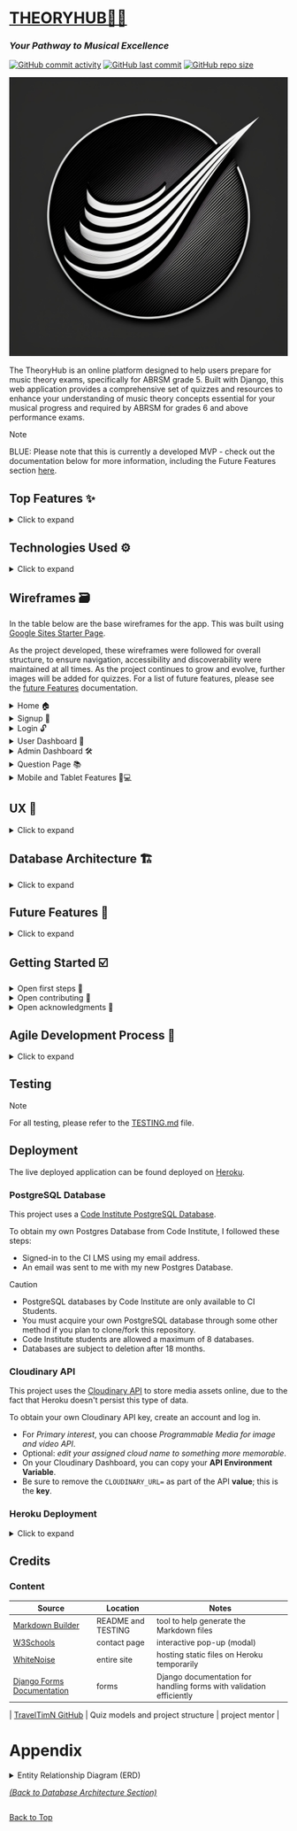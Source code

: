 # [THEORYHUB🎵✨](https://theoryhub-253c97b41326.herokuapp.com)
### *Your Pathway to Musical Excellence*

[![GitHub commit activity](https://img.shields.io/github/commit-activity/t/RaymondBrien/theoryhub)](https://github.com/RaymondBrien/theoryhub/commits/main)
[![GitHub last commit](https://img.shields.io/github/last-commit/RaymondBrien/theoryhub)](https://github.com/RaymondBrien/theoryhub/commits/main)
[![GitHub repo size](https://img.shields.io/github/repo-size/RaymondBrien/theoryhub)](https://github.com/RaymondBrien/theoryhub)

![screenshot](./static/images/favicon.jpg)


The TheoryHub is an online platform designed to help users prepare for music theory exams, specifically for ABRSM grade 5. Built with Django, this web application provides a comprehensive set of quizzes and resources to enhance your understanding of music theory concepts essential for your musical progress and required by ABRSM for grades 6 and above performance exams.

> [!NOTE]
> BLUE: Please note that this is currently a developed MVP - check out the documentation below for more information, including the Future Features section [here](#future-features).

## Top Features ✨

<details>
<summary>Click to expand</summary>

- **User Authentication** 🔒: Sign up for an account to access personalized features and track your progress.
- **Quiz Library** 📚: Explore a wide range of quizzes formatted just like the real newly-formatted grade 5 theory exams online for ABRSM with multiple choice questions.
- **Interactive Quizzes** ✏️: Take quizzes with multiple-choice questions and receive instant feedback on your performance.
- **Progress Tracking** 📈: Monitor your progress through a user-friendly dashboard, displaying your quiz attempts, scores, and overall performance.
- **User Dashboard** 🗂️: View a comprehensive log of all your quiz attempts and scores, along with a private space for personal notes. Track what you’ve learned, jot down areas for improvement, and plan your future study goals.
- **Admin Panel** 🔑: Administrators can create new quizzes, manage user accounts, and view quiz analytics.

</details>

## Technologies Used  ⚙️

<details>
<summary>Click to expand</summary>

- [![VSCode](https://img.shields.io/badge/VSCode-grey?logo=visualstudiocode&logoColor=007ACC)](https://code.visualstudio.com) was used as my local IDE for development.
- [![GitHub Actions](https://img.shields.io/badge/GitHub_Actions-grey?logo=githubactions&logoColor=2088FF)](https://github.com/features/actions) is integrated into the repository workflow to ensure that code could not be pushed to the repository if the debug setting was enabled.
- [![HTML](https://img.shields.io/badge/HTML-grey?logo=html5&logoColor=E34F26)](https://en.wikipedia.org/wiki/HTML) used for the main site content.
- [![CSS](https://img.shields.io/badge/CSS-grey?logo=css3&logoColor=1572B6)](https://en.wikipedia.org/wiki/CSS) used for the main site design and layout.
- [![JavaScript](https://img.shields.io/badge/JavaScript-grey?logo=javascript&logoColor=F7DF1E)](https://www.javascript.com) used for user interaction on the site.
- [![jQuery](https://img.shields.io/badge/jQuery-grey?logo=jquery&logoColor=0769AD)](https://jquery.com) used for user interaction on the site.
- [![Python](https://img.shields.io/badge/Python-grey?logo=python&logoColor=3776AB)](https://www.python.org) used as the back-end programming language.
- [![GitHub Pages](https://img.shields.io/badge/GitHub_Pages-grey?logo=githubpages&logoColor=222222)](https://pages.github.com) used for hosting the deployed front-end site.
- [![Heroku](https://img.shields.io/badge/Heroku-grey?logo=heroku&logoColor=430098)](https://www.heroku.com) used for hosting the deployed back-end site.
- [![Bootstrap](https://img.shields.io/badge/Bootstrap-grey?logo=bootstrap&logoColor=7952B3)](https://getbootstrap.com) used as the front-end CSS framework for modern responsiveness and pre-built components.
- [![Django](https://img.shields.io/badge/Django-grey?logo=django&logoColor=092E20)](https://www.djangoproject.com) used as the Python framework for the site.
- [![PostgreSQL](https://img.shields.io/badge/PostgreSQL-grey?logo=postgresql&logoColor=4169E1)](https://www.postgresql.org) used as the relational database management system.
- [![PostgreSQL by Code Institute](https://img.shields.io/badge/PostgreSQL_by_Code_Institute-grey?logo=okta&logoColor=F05223)](https://dbs.ci-dbs.net) used as the Postgres database from Code Institute.
- [![Cloudinary](https://img.shields.io/badge/Cloudinary-grey?logo=cloudinary&logoColor=3448C5)](https://cloudinary.com) used for online static file storage.
- [![WhiteNoise](https://img.shields.io/badge/WhiteNoise-grey?logo=python&logoColor=FFFFFF)](https://whitenoise.readthedocs.io) used for serving static files with Heroku.
- [![Adobe Firefly](https://img.shields.io/badge/Adobe_Firefly-grey?logo=adobefirefly&logoColor=FF6F61)](https://www.adobe.com/products/firefly.html) was used to generate a favicon inspired by ink painting and the music stave shape.

- **Gunicorn** (20.1.0): A Python WSGI HTTP server for running Django applications.
- **django-allauth** (0.57.2): A Django package for handling user authentication, registration, and social account management.
- **psycopg2** (2.9.9): A PostgreSQL adapter for Python, used for interacting with PostgreSQL databases.
- **pytest** (8.3.2) & **pytest-django** (4.8.0): Testing frameworks for writing and running tests in Django applications.

</details>


## Wireframes  🗃️

In the table below are the base wireframes for the app. This was built using [Google Sites Starter Page](https://sites.google.com/new).

As the project developed, these wireframes were followed for overall structure, to ensure navigation, accessibility and discoverability were maintained at all times.
As the project continues to grow and evolve, further images will be added for quizzes.
For a list of future features, please see the [future Features](#future-features) documentation.

<details>
<summary>Home 🏠</summary>

| Mobile | Tablet | Desktop |
|--------|--------|---------|
| <img src="./static/wireframes/mobile/mobile_home-9.jpg" style="width:150px; height:auto;"/> | <img src="./static/wireframes/tablet/tablet_home-1.jpg" style="width:150px; height:auto;"/> | <img src="./static/wireframes/desktop/desktop-home.png" style="width:150px; height:auto;"/> |

Navigation and structure are built following these wireframes.
</details>

<details>
<summary>Signup 📝</summary>

| Mobile | Tablet | Desktop |
|--------|--------|---------|
| <img src="./static/wireframes/mobile/mobile_signup-11.jpg" style="width:150px; height:auto;"/> | <img src="./static/wireframes/tablet/tablet_signup-3.jpg" style="width:150px; height:auto;"/> | <img src="./static/wireframes/desktop/desktop-signup.png" style="width:150px; height:auto;"/> |

Signup structure using allauth has been used, using the same basic structure outlined here.
</details>

<details>
<summary>Login 🔓 </summary>

| Mobile | Tablet | Desktop |
|--------|--------|---------|
| <img src="./static/wireframes/mobile/mobile_login-10.jpg" style="width:150px; height:auto;"/> | <img src="./static/wireframes/tablet/tablet_login-2.jpg" style="width:150px; height:auto;"/> | <img src="./static/wireframes/desktop/desktop-login.png" style="width:150px; height:auto;"/> |

Login structure using allauth has been used, using the same basic structure outlined here.
</details>

<details>
<summary>User Dashboard 👤</summary>

| Mobile | Tablet | Desktop |
|--------|--------|---------|
| <img src="./static/wireframes/mobile/mobile_user_dashboard-12.jpg" style="width:150px; height:auto;"/> | <img src="./static/wireframes/tablet/tablet_user_dashboard-4.jpg" style="width:150px; height:auto;"/> | <img src="./static/wireframes/desktop/desktop-user-dashboard.png" style="width:150px; height:auto;"/> |

The basic structure of features and page flow has been followed throughout development - the use of more images including a profile image will be a future feature.
</details>

<details>
<summary>Admin Dashboard 🛠️</summary>

| Mobile | Tablet | Desktop |
|--------|--------|---------|
| <img src="./static/wireframes/mobile/mobile_admin_dash-13.jpg" style="width:150px; height:auto;"/> | <img src="./static/wireframes/tablet/tablet_admin_dashboard-5.jpg" style="width:150px; height:auto;"/> | <img src="./static/wireframes/desktop/desktop-admin-dashboard.png" style="width:150px; height:auto;"/> |

The admin dashboard functionality has been structured roughly as originally planned. As documented in issue #26, the admin dashboard will have a front end interface in the future.
</details>

<details>
<summary>Question Page 📚 </summary>

| Mobile | Tablet | Desktop |
|--------|--------|---------|
| <img src="./static/wireframes/mobile/mobile_question-14.jpg" style="width:150px; height:auto;"/> | <img src="./static/wireframes/tablet/tablet_question-7.jpg" style="width:150px; height:auto;"/> | <img src="./static/wireframes/desktop/desktop-question.png" style="width:150px; height:auto;"/> |

The question form structure is built closely to the wireframes originally planned, most notably the use of multiple choice questions as a main feature. The use of more images for questions will appear as a future feature.
</details>

<details>
<summary>Mobile and Tablet Features 📱💻</summary>

| Mobile Misc | Tablet Misc |
|-------------|-------------|
| <img src="./static/wireframes/mobile/mobile_misc-15.jpg" style="width:150px; height:auto;"/> | <img src="./static/wireframes/tablet/tablet_misc-6.jpg" style="width:150px; height:auto;"/> |

</details>


## UX  🎨

<details>
<summary>Click to expand</summary>
### Colour Scheme

The color scheme for the application is designed to create functional and clean interface. The primary and secondary colors are used for text and highlights to ensure readability and visual appeal, though future iterations will develop this further.

Accessibility and discoverability has been a priority. Boostrap styles have at times been overridden.

- **Primary Text**: `#000000`
- **Primary Highlights**: `#E84610`
- **Secondary Text**: `#4A4A4F`
- **Secondary Highlights**: `#009FE3`

### CSS Overview

The CSS file defines the following styles:

- **Body Background**: `#F9FAFC`
- **Navigation**:
  - Active Link: `#f9f9f9` with dotted text-decoration
  - Nav Links: `#000` with a transition effect
  - Navbar Border: `#000` solid 1px
- **Select Elements**: Transparent background, no border
- **Messages**:
  - Info Alert: `#5bc0de` with light text
  - Success Alert: `#378d37` with light text
  - Warning Alert: `#f0ad4e`
  - Danger Alert: `#d9534f` with dark text
- **Copyright**: `#f9f9f9` background with `#999` text
- **Card Padding**: `1rem`
- **Divider**: `#e0e0e0` solid 1px
- **User Info List**: Padding and no list-style
- **Mark Tags**:
  - Submit: `#0d6efd` with dark text
  - Alert: `#ffc107` with black text
  - Delete: `#dc3545` with white text
- **Note Box**: `#d9534f` border with padding and centered text
- **Question Text**: `#999` solid 1px border at the bottom
- **Answer Options**: `#dc3545` text color with padding

</details>

## Database Architecture  🏗️

<details>
<summary>Click to expand</summary>

The database architecture features multiple entities managed in three main apps within the TheoryHub project.
Namely, these apps are: 'quiz', 'dashboard' and 'about'.

> [!TIP]  
> GREEN: For an up-to-date, interactive rendering of database architecture, please click [here](https://mermaid.live/edit#pako:eNq1VE1vozAQ_SuWpd7SKk2IWbhV6nmlbrWXFRJyYUqsgk3tsfqR8t_XNoQWkk20h_qAmJnnec_jBztaqBJoSkHfCl5p3mQyk8Stmwdlkez6wC8hkYjyMzaohawICqzhM4vwiqRQEkFin-32HX8b0HdWvN_bh0YYI5Q81d7H1u3ITaH0F4KSI5CaG8yRP4EcOf7B0KnLy4-PUCEpyah6kaAzeg7vswH_7F48vN_g0z-VE3BCeJiAdKCpZhQNkEKDey1zjhPdY9u5Wj-AKfv_38iQNbWtZiJLMIUWLbpzn9B6tGjb8qA4EImGVzAVaZCjNTM73FkweMYEQebzAMx9dEA3Vo_wtso9zWzUA-uxi84d9zjtG2le3DWcU8cDLJ9Yfg8eamo2Yl9yptZQTG0wMI7KBqW9uv0pvyi8uCC_oOY-b7aiNcfNdGDlb_1S6II2oBsuSvdTCbPLKG6hgYx6UMn1k-_ZORy3qO7fZEFT1BYWVCtbbWn6yGvjot5hw09pD2m5pOmOvtKUra7WSZIsmXuuriMWL-hbyF5H0SaKlxsWs038o1vQd6Xc_uVVvE4itmLxmrFomaxDsz-h5nt3fwHuAJLw).


<details>
<summary>Quick Summary</summary>

## Database Models

### About
- **id**: Unique identifier
- **title**: Title of the content
- **content**: Detailed text content

### UserQuizSubmission
- **id**: Unique identifier
- **user_score**: Score achieved by the user
- **last_taken**: Date when the quiz was last taken
- **Relationships**: 
  - Links to `User` (owner of the submission)
  - Links to `Quiz` (the quiz that was taken)

### QuizNote
- **id**: Unique identifier
- **note**: Content of the note
- **created_at**: Date and time the note was created
- **Relationships**: 
  - Linked to `User` (creator of the note)
  - Linked to `Quiz` (the quiz the note is associated with)

### Quiz
- **id**: Unique identifier
- **title**: Title of the quiz
- **slug**: URL-friendly identifier
- **description**: Description of the quiz
- **created_on**: Date and time the quiz was created
- **updated_on**: Date and time the quiz was last updated
- **image**: Image associated with the quiz
- **status**: Status of the quiz (published/unpublished)

### Question
- **id**: Unique identifier
- **question_text**: The text of the question
- **question_image**: Optional image for the question
- **points**: Number of points the question is worth
- **Relationships**: 
  - Linked to `Quiz` (the quiz that includes this question)

### Answer
- **id**: Unique identifier
- **answer_content**: The text of the answer
- **answer_option**: The option number for the answer
- **correct**: Indicator if the answer is correct
- **Relationships**: 
  - Linked to `Question` (the question this answer belongs to)

</details>

The 'quiz' and 'dashboard' apps are used for interactive functionality between the database and the user, and the user is established in the database using the standard the Django user model for scalability and compatibility, as you will see documented in the appendix.

N.B.
As the project has developed, the database architecture has been refined to improve performance and functionality for additional features. The additional features that were not present in the original design are:
1. The 'about' model, used in the about app for handling dynamic updates about the project to inject into a welcome section within the project, acting as a scalable landing page with easy modularity.
2. The 'QuizNote' model, used to enable users to interact with the database with full CRUD functionality, making their own personal notes within their own dashboard.
3. A change of name to the UserScore model, now called UserQuizSubmission for improved semantics.

The changes are documented visually in the appendix
([available here](#appendix)).

This modular approach ensures that each model handles its data in a self-contained manner, ensuring future scalability and ease of custom database queries where necessary for future development.

The application's database design follows a modular approach, with the primary focus and largest amount of data handling for two main features: the dashboard and the quizzes. This architecture ensures a clear separation of concerns, allowing each entity to handle its respective data in a self-contained and scalable manner.

The [ERD](#appendix) illustrates the relationships between these entities and their associated models.


### Dashboard Features

The dashboard holds around 60% of the data handling, enabling the full CRUD functionality of the QuizNote feature for users to create, read, update and delete instances as they wish, personal to them within their own user dashboard. Key models include:

- **QuizNote**: Represents a user note.
- **UserQuizSubmission**: Stores data on a user's score for a given quiz, and when they submitted it. Multiple quiz attempts are allowed.

### Quiz Entity

The Quiz entity is comprised of models dedicated to managing quizzes, questions, and answer options. Key models include:

- **Quiz**: Represents a collection of questions.
- **Question**: Stores the question text and associated metadata.
- **Answer**: Holds the answer options for each question, including the correct answer.

This separation of concerns facilitates future scalability, enabling features like dynamic quiz generation for personalised user progression plans based on topics needing most improvement, question randomization, and advanced analytics for question performance and difficulty analysis.

</details>


## Future Features  🎉

<details>
<summary>Click to expand</summary>

- **User Roles**: Map users to specific roles to host integrated forums and discussions on different topics for improved social connection.
- **UI Personalisation**: Personalised user interface features including profile photos, fonts and screen color filters for a more dyslexia-friendly service.
- **Gamification Elements**: User models include further metadata to enable leaderboards or achievement badges and timed competitions for various ages groups.
- **Curriculum Integration**: Mapping quizzes to specific ABRSM music theory curricula or exam requirements, enabling targeted preparation and progress tracking.
- **Social Features**: Introducing study groups, forums, or collaborative learning features to foster community engagement and knowledge sharing.
- **Adaptive Learning**: Implementing algorithms for personalized question recommendations based on user performance and learning patterns.
- **Multimedia Support**: Incorporating multimedia elements, such as audio clips, more images and sheet music, to enhance the learning experience.

</details>

## Getting Started ☑️

<details>
<summary>Open first steps 🚀</summary>

To get a local copy of the project up and running, follow these steps:

1. Clone the repository:
   ```
   git clone https://github.com/RaymondBrien/theoryhub
   ```

2. Navigate to the project directory:
   ```
   cd theoryhub
   ```

3. Create a virtual environment and activate it:
   ```
   python -m venv env
   source env/bin/activate  # On Windows, use `env\Scripts\activate`
   ```

4. Install the required dependencies:
   ```
   pip install -r requirements.txt
   ```

5. Apply database migrations:
   ```
   python manage.py migrate
   ```

6. Start the development server:
   ```
   python manage.py runserver
   ```

7. Open your web browser and visit `http://localhost:8000` to access TheoryHub.

</details>

<details>
<summary>Open contributing 🤝</summary>

We welcome contributions from the community! If you'd like to contribute to the project, please follow these steps:

1. Fork the repository.
2. Create a new branch for your feature or bug fix.
3. Make your changes and commit them with descriptive commit messages.
4. Push your changes to your forked repository.
5. Submit a pull request to the main repository.

### Suggestions and Future Enhancements 💡

We are constantly striving to improve the Music Theory Practice Hub and make it more engaging and effective for users. If you have any suggestions for additional features or scalable enhancements, please feel free to submit them as issues in the repository. We welcome collaboration and ideas from the community to shape the future of this platform.

Some potential areas for future development include:

- Gamification elements (e.g., badges, leaderboards) to increase user engagement and motivation.
- Integration with specific music theory curricula or exam requirements.
- Social features (e.g., study groups, forums) to foster collaboration and knowledge sharing among users.

If you have expertise or interest in any of these areas, we encourage you to get involved and contribute to the project's growth.

</details>



<details>
<summary>Open acknowledgments 🙏</summary>

Feel free to explore the Music Theory Practice Hub and enhance your music theory skills! If you have any questions, suggestions, or ideas for future enhancements, please don't hesitate to reach out or submit an issue. Happy practicing! 🎶

</details>

## Agile Development Process 👟
<details>
<summary>Click to expand</summary>
### GitHub Projects

[GitHub Projects](https://github.com/users/RaymondBrien/projects/3) served as an Agile tool for this project.
It isn't a specialized tool, but with the right tags and project creation/issue assignments, it can be made to work.

Through it, user stories, issues, and milestone tasks were planned, then tracked on a weekly basis using the Kanban board and GANTT charts.

![screenshot](./static/images/agile.png)

### GitHub Issues

[GitHub Issues](https://github.com/RaymondBrien/theoryhub/issues) served as an another Agile tool.
There, I used my own **User Story Template** to manage user stories, define milestone deadlines, milestone iterations and arrange user stories by priority level on a weekly basis.


- [Open Issues](https://github.com/RaymondBrien/theoryhub/issues) [![GitHub issues](https://img.shields.io/github/issues/RaymondBrien/theoryhub)](https://github.com/RaymondBrien/theoryhub/issues)

    ![screenshot](documentation/gh-issues-open.png)

- [Closed Issues](https://github.com/RaymondBrien/theoryhub/issues?q=is%3Aissue+is%3Aclosed) [![GitHub closed issues](https://img.shields.io/github/issues-closed/RaymondBrien/theoryhub)](https://github.com/RaymondBrien/theoryhub/issues?q=is%3Aissue+is%3Aclosed)

    ![screenshot](documentation/gh-issues-closed.png)

### MoSCoW Prioritization

I have decomposed my Epics into stories prior to prioritizing and implementing them.
Using this approach, I was able to apply the MoSCow prioritization and labels to my user stories within the Issues tab.

- **Must Have**: guaranteed to be delivered (*max 60% of stories*)
- **Should Have**: adds significant value, but not vital (*the rest ~20% of stories*)
- **Could Have**: has small impact if left out (*20% of stories*)
- **Won't Have**: not a priority for this iteration - these have been added to the future features milestone.

</details>

## Testing

> [!NOTE]  
> For all testing, please refer to the [TESTING.md](TESTING.md) file.

## Deployment

The live deployed application can be found deployed on [Heroku](https://theoryhub-253c97b41326.herokuapp.com).

### PostgreSQL Database

This project uses a [Code Institute PostgreSQL Database](https://dbs.ci-dbs.net).

To obtain my own Postgres Database from Code Institute, I followed these steps:

- Signed-in to the CI LMS using my email address.
- An email was sent to me with my new Postgres Database.

> [!CAUTION]  
> - PostgreSQL databases by Code Institute are only available to CI Students.
> - You must acquire your own PostgreSQL database through some other method
> if you plan to clone/fork this repository.
> - Code Institute students are allowed a maximum of 8 databases.
> - Databases are subject to deletion after 18 months.

### Cloudinary API

This project uses the [Cloudinary API](https://cloudinary.com) to store media assets online, due to the fact that Heroku doesn't persist this type of data.

To obtain your own Cloudinary API key, create an account and log in.

- For *Primary interest*, you can choose *Programmable Media for image and video API*.
- Optional: *edit your assigned cloud name to something more memorable*.
- On your Cloudinary Dashboard, you can copy your **API Environment Variable**.
- Be sure to remove the `CLOUDINARY_URL=` as part of the API **value**; this is the **key**.

### Heroku Deployment

<details>
<summary>Click to expand</summary>
This project uses [Heroku](https://www.heroku.com), a platform as a service (PaaS) that enables developers to build, run, and operate applications entirely in the cloud.

Deployment steps are as follows, after account setup:

- Select **New** in the top-right corner of your Heroku Dashboard, and select **Create new app** from the dropdown menu.
- Your app name must be unique, and then choose a region closest to you (EU or USA), and finally, select **Create App**.
- From the new app **Settings**, click **Reveal Config Vars**, and set your environment variables.

> [!IMPORTANT]  
> This is a sample only; you would replace the values with your own if cloning/forking my repository.

| Key | Value |
| --- | --- |
| `CLOUDINARY_URL` | user's own value |
| `DATABASE_URL` | user's own value |
| `DISABLE_COLLECTSTATIC` | 1 (*this is temporary, and can be removed for the final deployment*) |
| `SECRET_KEY` | user's own value |

Heroku needs three additional files in order to deploy properly.

- requirements.txt
- Procfile
- runtime.txt

You can install this project's **requirements** (where applicable) using:

- `pip3 install -r requirements.txt`

If you have your own packages that have been installed, then the requirements file needs updated using:

- `pip3 freeze --local > requirements.txt`

The **Procfile** can be created with the following command:

- `echo web: gunicorn app_name.wsgi > Procfile`
- *replace **app_name** with the name of your primary Django app name; the folder where settings.py is located*

The **runtime.txt** file needs to know which Python version you're using:
1. type: `python3 --version` in the terminal.
2. in the **runtime.txt** file, add your Python version:
	- `python-3.9.19`

For Heroku deployment, follow these steps to connect your own GitHub repository to the newly created app:

Either:

- Select **Automatic Deployment** from the Heroku app.

Or:

- In the Terminal/CLI, connect to Heroku using this command: `heroku login -i`
- Set the remote for Heroku: `heroku git:remote -a app_name` (replace *app_name* with your app name)
- After performing the standard Git `add`, `commit`, and `push` to GitHub, you can now type:
	- `git push heroku main`

The project should now be connected and deployed to Heroku!

### Local Deployment

This project can be cloned or forked in order to make a local copy on your own system.

For either method, you will need to install any applicable packages found within the *requirements.txt* file.

- `pip3 install -r requirements.txt`.

You will need to create a new file called `env.py` at the root-level,
and include the same environment variables listed above from the Heroku deployment steps.

> [!IMPORTANT]
> This is a sample only; you would replace the values with your own if cloning/forking my repository.

Sample `env.py` file:

```python
import os

os.environ.setdefault("CLOUDINARY_URL", "user's own value")
os.environ.setdefault("DATABASE_URL", "user's own value")
os.environ.setdefault("SECRET_KEY", "user's own value")

# local environment only (do not include these in production/deployment!)
os.environ.setdefault("DEBUG", "True")
```

Once the project is cloned or forked, in order to run it locally, you'll need to follow these steps:

- Start the Django app: `python3 manage.py runserver`
- Stop the app once it's loaded: `CTRL+C` or `⌘+C` (Mac)
- Make any necessary migrations: `python3 manage.py makemigrations`
- Migrate the data to the database: `python3 manage.py migrate`
- Create a superuser: `python3 manage.py createsuperuser`
- Load fixtures (if applicable): `python3 manage.py loaddata file-name.json` (repeat for each file)
- Everything should be ready now, so run the Django app again: `python3 manage.py runserver`

#### Cloning

You can clone the repository by following these steps:

1. Go to the [GitHub repository](https://github.com/RaymondBrien/theoryhub) 
2. Locate the Code button above the list of files and click it 
3. Select if you prefer to clone using HTTPS, SSH, or GitHub CLI and click the copy button to copy the URL to your clipboard
4. Open Git Bash or Terminal
5. Change the current working directory to the one where you want the cloned directory
6. In your IDE Terminal, type the following command to clone my repository:
	- `git clone https://github.com/RaymondBrien/theoryhub.git`
7. Press Enter to create your local clone.

Alternatively, if using Gitpod, you can click below to create your own workspace using this repository.

[![Open in Gitpod](https://gitpod.io/button/open-in-gitpod.svg)](https://gitpod.io/#https://github.com/RaymondBrien/theoryhub)

Please note that in order to directly open the project in Gitpod, you need to have the browser extension installed.
A tutorial on how to do that can be found [here](https://www.gitpod.io/docs/configure/user-settings/browser-extension).

#### Forking

By forking the GitHub Repository, we make a copy of the original repository on our GitHub account to view and/or make changes without affecting the original owner's repository.
You can fork this repository by using the following steps:

1. Log in to GitHub and locate the [GitHub Repository](https://github.com/RaymondBrien/theoryhub)
2. At the top of the Repository (not top of page) just above the "Settings" Button on the menu, locate the "Fork" Button.
3. Once clicked, you should now have a copy of the original repository in your own GitHub account!

### Local VS Deployment

Any differences between local and deployed versions are minimal and purely due to screen resolution.

</details>


## Credits

### Content


| Source | Location | Notes |
| --- | --- | --- |
| [Markdown Builder](https://tim.2bn.dev/markdown-builder) | README and TESTING | tool to help generate the Markdown files |
| [W3Schools](https://www.w3schools.com/howto/howto_css_modals.asp) | contact page | interactive pop-up (modal) |
| [WhiteNoise](http://whitenoise.evans.io) | entire site | hosting static files on Heroku temporarily |
| [Django Forms Documentation](https://docs.djangoproject.com/en/4.2/ref/forms/) | forms | Django documentation for handling forms with validation efficiently |

| [TravelTimN GitHub](https://github.com/TravelTimN/) | Quiz models and project structure | project mentor |

# Appendix

<details>
<summary>
Entity Relationship Diagram (ERD)

*[(Back to Database Architecture Section)](#database-architecture)*

</summary>
ORIGINAL ERD:
<img src="./static/images/erd_models-v2.png">

UPDATED ERD:

```mermaid
erDiagram

    About {
        int id
        string title
        text content
    }

    UserQuizSubmission {
        int id
        int user_score
        date last_taken
    }
    UserQuizSubmission }o--|| User : "owner"
    UserQuizSubmission }o--|| Quiz : "quiz"

    QuizNote {
        int id
        text note
        datetime created_at
    }
    QuizNote }o--|| User : "user"

    Quiz {
        int id
        string title
        string slug
        text description
        datetime created_on
        datetime updated_on
        string image
        int status
    }

    Question {
        int id
        text question_text
        string question_image
        int points
    }
    Question }o--|| Quiz : "quiz_id"

    Answer {
        int id
        text answer_content
        int answer_option
        int correct
    }
    Answer }o--|| Question : "question_id"

    %% Relationships
    QuizNote }o--|| Quiz : "quiz"
    UserQuizSubmission }o--|| User : "owner"
    UserQuizSubmission }o--|| Quiz : "quiz"
```

</details>

[Back to Top](#your-pathway-to-musical-excellence)